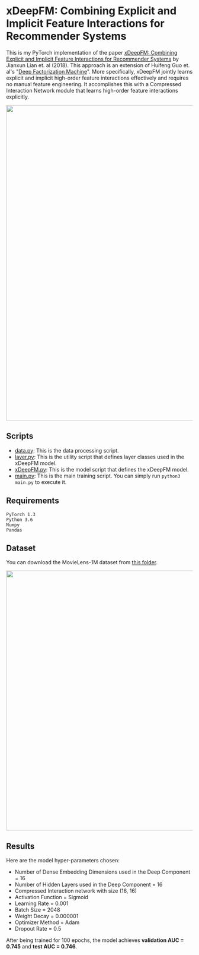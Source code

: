 # xDeepFM: Combining Explicit and Implicit Feature Interactions for Recommender Systems

This is my PyTorch implementation of the paper [xDeepFM: Combining Explicit and Implicit Feature Interactions for Recommender Systems](https://arxiv.org/pdf/1803.05170.pdf) by Jianxun Lian et. al (2018).
This approach is an extension of Huifeng Guo et. al's "[Deep Factorization Machine](https://github.com/khanhnamle1994/transfer-rec/tree/master/Multilayer-Perceptron-Experiments/DeepFM-PyTorch)".
More specifically, xDeepFM jointly learns explicit and implicit high-order feature interactions effectively and requires no manual feature engineering.
It accomplishes this with a Compressed Interaction Network module that learns high-order feature interactions explicitly.

<img src="https://github.com/khanhnamle1994/transfer-rec/blob/master/Multilayer-Perceptron-Experiments/xDeepFM-PyTorch/pics/Figure4.png" width="850">

## Scripts
* [data.py](https://github.com/khanhnamle1994/transfer-rec/blob/master/Multilayer-Perceptron-Experiments/xDeepFM-PyTorch/data.py): This is the data processing script.
* [layer.py](https://github.com/khanhnamle1994/transfer-rec/blob/master/Multilayer-Perceptron-Experiments/xDeepFM-PyTorch/layer.py): This is the utility script that defines layer classes used in the xDeepFM model.
* [xDeepFM.py](https://github.com/khanhnamle1994/transfer-rec/blob/master/Multilayer-Perceptron-Experiments/xDeepFM-PyTorch/xDeepFM.py): This is the model script that defines the xDeepFM model.
* [main.py](https://github.com/khanhnamle1994/transfer-rec/blob/master/Multilayer-Perceptron-Experiments/xDeepFM-PyTorch/main.py): This is the main training script. You can simply run `python3 main.py` to execute it.

## Requirements

```
PyTorch 1.3
Python 3.6
Numpy
Pandas
```

## Dataset
You can download the MovieLens-1M dataset from [this folder](https://github.com/khanhnamle1994/transfer-rec/tree/master/ml-1m).

<img src="https://github.com/khanhnamle1994/transfer-rec/blob/master/Multilayer-Perceptron-Experiments/xDeepFM-PyTorch/pics/Figure5.png" width="700">

## Results
Here are the model hyper-parameters chosen:
- Number of Dense Embedding Dimensions used in the Deep Component = 16
- Number of Hidden Layers used in the Deep Component = 16
- Compressed Interaction network with size (16, 16)
- Activation Function = Sigmoid
- Learning Rate = 0.001
- Batch Size = 2048
- Weight Decay = 0.000001
- Optimizer Method = Adam
- Dropout Rate = 0.5

After being trained for 100 epochs, the model achieves **validation AUC = 0.745** and **test AUC = 0.746**.